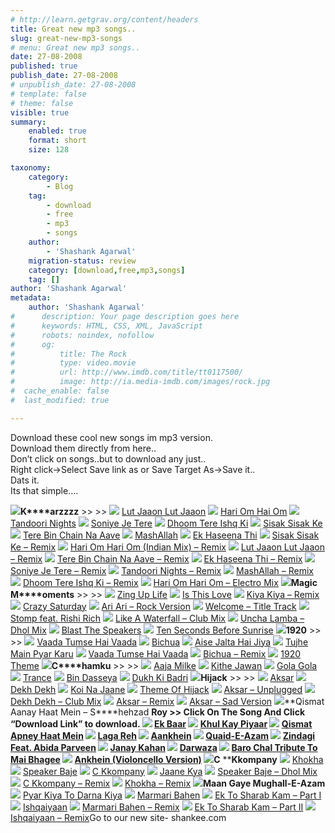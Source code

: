 ```yaml
---
# http://learn.getgrav.org/content/headers
title: Great new mp3 songs..
slug: great-new-mp3-songs
# menu: Great new mp3 songs..
date: 27-08-2008
published: true
publish_date: 27-08-2008
# unpublish_date: 27-08-2008
# template: false
# theme: false
visible: true
summary:
    enabled: true
    format: short
    size: 128

taxonomy:
    category:
        - Blog
    tag:
        - download
        - free
        - mp3
        - songs
    author:
        - 'Shashank Agarwal'
    migration-status: review
    category: [download,free,mp3,songs]
    tag: []
author: 'Shashank Agarwal'
metadata:
    author: 'Shashank Agarwal'
#      description: Your page description goes here
#      keywords: HTML, CSS, XML, JavaScript
#      robots: noindex, nofollow
#      og:
#          title: The Rock
#          type: video.movie
#          url: http://www.imdb.com/title/tt0117500/
#          image: http://ia.media-imdb.com/images/rock.jpg
#  cache_enable: false
#  last_modified: true

---
```


Download these cool new songs im mp3 version.  
Download them directly from here..  
Don’t click on songs..but to download any just..  
Right click->Select Save link as or Save Target As->Save it..  
Dats it.  
Its that simple….

 ![](http://images.songs.pk/logos/karz.jpg)**K****arzzzz**   >>   >>  ![](http://images.songs.pk/images/bdot.gif)  [Lut Jaaon Lut Jaaon](http://www.songs.pk/song1.php?songid=848)  ![](http://images.songs.pk/images/greendot.gif)  [Hari Om Hai Om](http://www.songs.pk/song1.php?songid=849)  ![](http://images.songs.pk/images/bdot.gif)  [Tandoori Nights](http://www.songs.pk/song1.php?songid=850)  ![](http://images.songs.pk/images/greendot.gif)  [Soniye Je Tere](http://www.songs.pk/song1.php?songid=851)  ![](http://images.songs.pk/images/bdot.gif)  [Dhoom Tere Ishq Ki](http://www.songs.pk/song1.php?songid=852)  ![](http://images.songs.pk/images/greendot.gif)  [Sisak Sisak Ke](http://www.songs.pk/song1.php?songid=853)  ![](http://images.songs.pk/images/bdot.gif)  [Tere Bin Chain Na Aave](http://www.songs.pk/song1.php?songid=854)  ![](http://images.songs.pk/images/greendot.gif)  [MashAllah](http://www.songs.pk/song1.php?songid=855)  ![](http://images.songs.pk/images/bdot.gif)  [Ek Haseena Thi](http://www.songs.pk/song1.php?songid=856)  ![](http://images.songs.pk/images/bdot.gif)  [Sisak Sisak Ke – Remix](http://www.songs.pk/song1.php?songid=857)  ![](http://images.songs.pk/images/greendot.gif)  [Hari Om Hari Om (Indian Mix) – Remix](http://www.songs.pk/song1.php?songid=858)  ![](http://images.songs.pk/images/bdot.gif)  [Lut Jaaon Lut Jaaon – Remix](http://www.songs.pk/song1.php?songid=859)  ![](http://images.songs.pk/images/greendot.gif)  [Tere Bin Chain Na Aave – Remix](http://www.songs.pk/song1.php?songid=860)  ![](http://images.songs.pk/images/bdot.gif)  [Ek Haseena Thi – Remix](http://www.songs.pk/song1.php?songid=861)  ![](http://images.songs.pk/images/greendot.gif)  [Soniye Je Tere – Remix](http://www.songs.pk/song1.php?songid=862)  ![](http://images.songs.pk/images/bdot.gif)  [Tandoori Nights – Remix](http://www.songs.pk/song1.php?songid=863)  ![](http://images.songs.pk/images/greendot.gif)  [MashAllah – Remix](http://www.songs.pk/song1.php?songid=864)  ![](http://images.songs.pk/images/bdot.gif)  [Dhoom Tere Ishq Ki – Remix](http://www.songs.pk/song1.php?songid=865)  ![](http://images.songs.pk/images/greendot.gif)  [Hari Om Hari Om – Electro Mix](http://www.songs.pk/song1.php?songid=866)   ![](http://images.songs.pk/logos/magicmoments.jpg)**Magic M****oments**   >>   >>  ![](http://images.songs.pk/images/greendot.gif)  [ Zing Up Life](http://www.songs.pk/popsong.php?songid=1579)  ![](http://images.songs.pk/images/bdot.gif)  [ Is This Love](http://www.songs.pk/popsong.php?songid=1580)  ![](http://images.songs.pk/images/greendot.gif)  [ Kiya Kiya – Remix](http://www.songs.pk/popsong.php?songid=1581)  ![](http://images.songs.pk/images/bdot.gif)  [ Crazy Saturday](http://www.songs.pk/popsong.php?songid=1582)  ![](http://images.songs.pk/images/greendot.gif)  [ Ari Ari – Rock Version](http://www.songs.pk/popsong.php?songid=1583)  ![](http://images.songs.pk/images/bdot.gif)  [ Welcome – Title Track](http://www.songs.pk/popsong.php?songid=1584)  ![](http://images.songs.pk/images/greendot.gif)  [ Stomp feat. Rishi Rich](http://www.songs.pk/popsong.php?songid=1585)  ![](http://images.songs.pk/images/bdot.gif)  [ Like A Waterfall – Club Mix](http://www.songs.pk/popsong.php?songid=1586)  ![](http://images.songs.pk/images/greendot.gif)  [ Uncha Lamba – Dhol Mix](http://www.songs.pk/popsong.php?songid=1587)  ![](http://images.songs.pk/images/bdot.gif)  [ Blast The Speakers](http://www.songs.pk/popsong.php?songid=1588)  ![](http://images.songs.pk/images/greendot.gif)  [ Ten Seconds Before Sunrise](http://www.songs.pk/popsong.php?songid=1589)      ![](http://images.songs.pk/logos/1920.jpg)**1920**   >>   >>  ![](http://images.songs.pk/images/bdot.gif)  [ Vaada Tumse Hai Vaada](http://www.songs.pk/song1.php?songid=663)  ![](http://images.songs.pk/images/greendot.gif)  [ Bichua](http://www.songs.pk/song1.php?songid=664)  ![](http://images.songs.pk/images/bdot.gif)  [ Aise Jalta Hai Jiya](http://www.songs.pk/song1.php?songid=665)  ![](http://images.songs.pk/images/greendot.gif)  [ Tujhe Main Pyar Karu](http://www.songs.pk/song1.php?songid=666)  ![](http://images.songs.pk/images/bdot.gif)  [ Vaada Tumse Hai Vaada](http://www.songs.pk/song1.php?songid=667)  ![](http://images.songs.pk/images/greendot.gif)  [ Bichua – Remix](http://www.songs.pk/song1.php?songid=668)  ![](http://images.songs.pk/images/bdot.gif)  [ 1920 Theme](http://www.songs.pk/song1.php?songid=669)      ![](http://images.songs.pk/logos/chamku.jpg)**C****hamku**   >>   >>  ![](http://images.songs.pk/images/bdot.gif)  [ Aaja Milke](http://www.songs.pk/song1.php?songid=324)  ![](http://images.songs.pk/images/greendot.gif)  [ Kithe Jawan](http://www.songs.pk/song1.php?songid=325)  ![](http://images.songs.pk/images/bdot.gif)  [ Gola Gola](http://www.songs.pk/song1.php?songid=326)  ![](http://images.songs.pk/images/greendot.gif)  [ Trance](http://www.songs.pk/song1.php?songid=327)  ![](http://images.songs.pk/images/bdot.gif)  [ Bin Dasseya](http://www.songs.pk/song1.php?songid=328)  ![](http://images.songs.pk/images/greendot.gif)  [ Dukh Ki Badri](http://www.songs.pk/song1.php?songid=329)      ![](http://images.songs.pk/logos/hijack.jpg)**Hijack**   >>   >>  ![](http://images.songs.pk/images/bdot.gif)  [ Aksar](http://www.songs.pk/song1.php?songid=316)  ![](http://images.songs.pk/images/greendot.gif)  [ Dekh Dekh](http://www.songs.pk/song1.php?songid=317)  ![](http://images.songs.pk/images/bdot.gif)  [ Koi Na Jaane](http://www.songs.pk/song1.php?songid=318)  ![](http://images.songs.pk/images/greendot.gif)  [ Theme Of Hijack](http://www.songs.pk/song1.php?songid=319)  ![](http://images.songs.pk/images/bdot.gif)  [ Aksar – Unplugged](http://www.songs.pk/song1.php?songid=320)  ![](http://images.songs.pk/images/greendot.gif)  [ Dekh Dekh – Club Mix](http://www.songs.pk/song1.php?songid=321)  ![](http://images.songs.pk/images/bdot.gif)  [ Aksar – Remix](http://www.songs.pk/song1.php?songid=322)  ![](http://images.songs.pk/images/greendot.gif)  [ Aksar – Sad Version](http://www.songs.pk/song1.php?songid=323)      ![](http://images.songs.pk/logos/qismatsr.jpg)**Qismat Aanay Haat Mein – S****hehzad ****Roy**  >>   Click On The Song And Click “Download Link” to download.  ![](http://images.songs.pk/images/bdot.gif)  [ Ek Baar](http://www.songs.pk/pakistani.php?songid=721)  ![](http://images.songs.pk/images/greendot.gif)  [ Khul Kay Piyaar](http://www.songs.pk/pakistani.php?songid=722)  ![](http://images.songs.pk/images/bdot.gif)  [ Qismat Apney Haat Mein](http://www.songs.pk/pakistani.php?songid=723)  ![](http://images.songs.pk/images/greendot.gif)  [ Laga Reh](http://www.songs.pk/pakistani.php?songid=724)  ![](http://images.songs.pk/images/bdot.gif)  [ Aankhein](http://www.songs.pk/pakistani.php?songid=725)  ![](http://images.songs.pk/images/greendot.gif)  [ Quaid-E-Azam](http://www.songs.pk/pakistani.php?songid=726)  ![](http://images.songs.pk/images/bdot.gif)  [ Zindagi Feat. Abida Parveen](http://www.songs.pk/pakistani.php?songid=727)  ![](http://images.songs.pk/images/greendot.gif)  [ Janay Kahan](http://www.songs.pk/pakistani.php?songid=728)  ![](http://images.songs.pk/images/bdot.gif)  [ Darwaza](http://www.songs.pk/pakistani.php?songid=729)  ![](http://images.songs.pk/images/greendot.gif)  [ Baro Chal Tribute To Mai Bhagee](http://www.songs.pk/pakistani.php?songid=730)  ![](http://images.songs.pk/images/bdot.gif)  [ Ankhein (Violoncello Version)](http://www.songs.pk/pakistani.php?songid=731)    ![](http://images.songs.pk/logos/ckkompany.jpg)**C**** ****Kkompany**  ![](http://images.songs.pk/images/bdot.gif)  [Khokha](http://www.songs.pk/song1.php?songid=309)  ![](http://images.songs.pk/images/greendot.gif)  [Speaker Baje](http://www.songs.pk/song1.php?songid=310)  ![](http://images.songs.pk/images/bdot.gif)  [C Kkompany](http://www.songs.pk/song1.php?songid=311)  ![](http://images.songs.pk/images/greendot.gif)  [Jaane Kya](http://www.songs.pk/song1.php?songid=312)  ![](http://images.songs.pk/images/bdot.gif)  [Speaker Baje – Dhol Mix](http://www.songs.pk/song1.php?songid=313)  ![](http://images.songs.pk/images/greendot.gif)  [C Kkompany – Remix](http://www.songs.pk/song1.php?songid=314)  ![](http://images.songs.pk/images/bdot.gif)  [Khokha – Remix](http://www.songs.pk/song1.php?songid=315) ![](http://images.songs.pk/logos/maangayemughleazam.jpg)**Maan  Gaye  ****M****ughall-E-Azam**  ![](http://images.songs.pk/images/bdot.gif)  [ Pyar Kiya To Darna Kiya](http://www.songs.pk/song1.php?songid=302)  ![](http://images.songs.pk/images/greendot.gif)  [ Marmari Bahen](http://www.songs.pk/song1.php?songid=303)  ![](http://images.songs.pk/images/bdot.gif)  [ Ek To Sharab Kam – Part I](http://www.songs.pk/song1.php?songid=304)  ![](http://images.songs.pk/images/greendot.gif)  [ Ishqaiyaan](http://www.songs.pk/song1.php?songid=305)  ![](http://images.songs.pk/images/bdot.gif)  [ Marmari Bahen – Remix](http://www.songs.pk/song1.php?songid=306)  ![](http://images.songs.pk/images/greendot.gif)  [ Ek To Sharab Kam – Part II](http://www.songs.pk/song1.php?songid=307)  ![](http://images.songs.pk/images/bdot.gif)  [ Ishqaiyaan – Remix](http://www.songs.pk/song1.php?songid=308)Go to our new site- shankee.com
